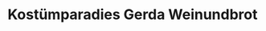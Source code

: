 ---
title: "Kostümparadies Gerda Weinundbrot"
url: /hechingen/kostuemparadies-gerda-weinundbrot/
shop: Kleidung
---